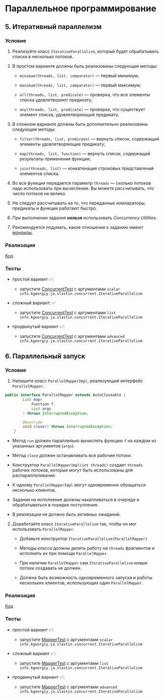 # Параллельное программирование

## 5. Итеративный параллелизм

### Условие

1. Реализуйте класс `IterativeParallelism`, который будет обрабатывать списки в несколько потоков.

2. В простом варианте должны быть реализованы следующие методы:

    * `minimum(threads, list, comparator)` — первый минимум;

    * `maximum(threads, list, comparator)` — первый максимум;

    * `all(threads, list, predicate)` — проверка, что все элементы списка удовлетворяют предикату;

    * `any(threads, list, predicate)` — проверка, что существует элемент списка, удовлетворяющий предикату.

3. В сложном варианте должны быть дополнительно реализованы следующие методы:

    * `filter(threads, list, predicate)` — вернуть список, содержащий элементы удовлетворяющие предикату;

    * `map(threads, list, function)` — вернуть список, содержащий результаты применения функции;

    * `join(threads, list)` — конкатенация строковых представлений элементов списка.

4. Во все функции передается параметр `threads` — сколько потоков надо использовать при вычислении. Вы можете рассчитывать, что число потоков не велико.

5. Не следует рассчитывать на то, что переданные компараторы, предикаты и функции работают быстро.

6. При выполнении задания **нельзя** использовать _Concurrency Utilities_.

7. Рекомендуется подумать, какое отношение к заданию имеют [моноиды](https://en.wikipedia.org/wiki/Monoid).

### Реализация

[Код](info/kgeorgiy/ja/slastin/concurrent/IterativeParallelism.java)

### Тесты

* простой вариант ✅:
    * запустите [ConcurrentTest](test/ConcurrentTest.java) с аргументами `scalar info.kgeorgiy.ja.slastin.concurrent.IterativeParallelism`

* сложный вариант: ✅
    * запустите [ConcurrentTest](test/ConcurrentTest.java) с аргументами `list info.kgeorgiy.ja.slastin.concurrent.IterativeParallelism`

* продвинутый вариант ✅:
    * запустите [ConcurrentTest](test/ConcurrentTest.java) с аргументами `advanced info.kgeorgiy.ja.slastin.concurrent.IterativeParallelism`


## 6. Параллельный запуск

### Условие

1. Напишите класс `ParallelMapperImpl`, реализующий интерфейс `ParallelMapper`.

```java
public interface ParallelMapper extends AutoCloseable {
        List map(
            Function f,
            List args
        ) throws InterruptedException;

        @Override
        void close() throws InterruptedException;
    } 
```

* Метод `run` должен параллельно вычислять функцию `f` на каждом из указанных аргументов (`args`).

* Метод `close` должен останавливать все рабочие потоки.

* Конструктор `ParallelMapperImpl(int threads)` создает `threads` рабочих потоков, которые могут быть использованы для распараллеливания.

* К одному `ParallelMapperImpl` могут одновременно обращаться несколько клиентов.

* Задания на исполнение должны накапливаться в очереди и обрабатываться в порядке поступления.

* В реализации не должно быть активных ожиданий.

2. Доработайте класс `IterativeParallelism` так, чтобы он мог использовать `ParallelMapper`.

    * Добавьте конструктор `IterativeParallelism(ParallelMapper)`

    * Методы класса должны делить работу на `threads` фрагментов и исполнять их при помощи `ParallelMapper`.

    * При наличии `ParallelMapper` сам `IterativeParallelism` новые потоки создавать не должен.

    * Должна быть возможность одновременного запуска и работы нескольких клиентов, использующих один `ParallelMapper`.

### Реализация

[Код](info/kgeorgiy/ja/slastin/concurrent/ParallelMapperImpl.java)

### Тесты

* простой вариант ✅:
    * запустите [MapperTest](test/MapperTest.java) с аргументами `scalar info.kgeorgiy.ja.slastin.concurrent.IterativeParallelism`

* сложный вариант ✅:
    * запустите [MapperTest](test/MapperTest.java) с аргументами `list info.kgeorgiy.ja.slastin.concurrent.IterativeParallelism`

* продвинутый вариант ✅:
    * запустите [MapperTest](test/MapperTest.java) с аргументами `advanced info.kgeorgiy.ja.slastin.concurrent.IterativeParallelism`
